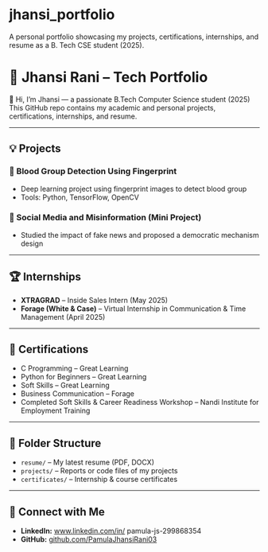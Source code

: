# jhansi_portfolio
A personal portfolio showcasing my projects, certifications, internships, and resume as a B. Tech CSE student (2025).
# 📁 Jhansi Rani – Tech Portfolio

👋 Hi, I’m Jhansi — a passionate B.Tech Computer Science student (2025) 
This GitHub repo contains my academic and personal projects, certifications, internships, and resume.

---

## 💡 Projects

### 🔸 Blood Group Detection Using Fingerprint
- Deep learning project using fingerprint images to detect blood group
- Tools: Python, TensorFlow, OpenCV

### 🔸 Social Media and Misinformation (Mini Project)
- Studied the impact of fake news and proposed a democratic mechanism design

---

## 🏆 Internships

- **XTRAGRAD** – Inside Sales Intern (May 2025)  
- **Forage (White & Case)** – Virtual Internship in Communication & Time Management (April 2025)

---

## 📜 Certifications

- C Programming – Great Learning  
- Python for Beginners – Great Learning  
- Soft Skills – Great Learning  
- Business Communication – Forage
- Completed Soft Skills & Career Readiness Workshop – Nandi Institute for Employment
Training

---

## 📂 Folder Structure

- `resume/` – My latest resume (PDF, DOCX)  
- `projects/` – Reports or code files of my projects  
- `certificates/` – Internship & course certificates

---

## 🔗 Connect with Me

- **LinkedIn:** www.linkedin.com/in/
pamula-js-299868354
- **GitHub:** [github.com/PamulaJhansiRani03](https://github.com/PamulaJhansiRani03)
